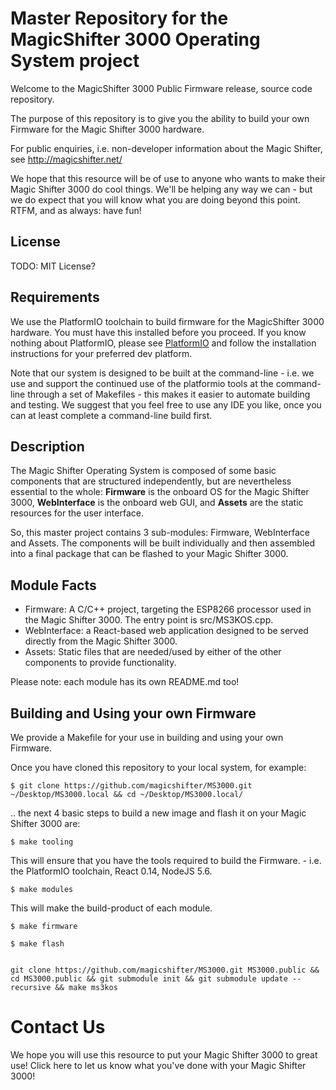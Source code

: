 
Master Repository for the MagicShifter 3000 Operating System project
====================================================================

Welcome to the MagicShifter 3000 Public Firmware release, source code repository.  

The purpose of this repository is to give you the ability to build your own Firmware for the Magic Shifter 3000 hardware.

For public enquiries, i.e. non-developer information about the Magic Shifter, see http://magicshifter.net/  

We hope that this resource will be of use to anyone who wants to make their Magic Shifter 3000 do cool things.  We'll be helping any way we can - but we do expect that you will know what you are doing beyond this point.  RTFM, and as always: have fun!

License
-------

TODO: MIT License?

Requirements
------------

We use the PlatformIO toolchain to build firmware for the MagicShifter 3000 hardware.  You must have this installed before you proceed. If you know nothing about PlatformIO, please see [PlatformIO](http://platformio.org/) and follow the installation instructions for your preferred dev platform.

Note that our system is designed to be built at the command-line - i.e. we use and support the continued use of the platformio tools at the command-line through a set of Makefiles - this makes it easier to automate building and testing.  We suggest that you feel free to use any IDE you like, once you can at least complete a command-line build first.


Description
------------


The Magic Shifter Operating System is composed of some basic components that are structured independently, but are nevertheless essential to the whole: **Firmware** is the onboard OS for the Magic Shifter 3000, **WebInterface** is the onboard web GUI, and **Assets** are the static resources for the user interface.  

So, this master project contains 3 sub-modules: Firmware, WebInterface and Assets. The components will be built individually and then assembled into a final package that can be flashed to your Magic Shifter 3000.  

Module Facts
------------

*	Firmware: A C/C++ project, targeting the ESP8266 processor used in the Magic Shifter 3000.  The entry point is src/MS3KOS.cpp.
*	WebInterface: a React-based web application designed to be served directly from the Magic Shifter 3000.  
*	Assets: Static files that are needed/used by either of the other components to provide functionality.

Please note: each module has its own README.md too!

Building and Using your own Firmware
------------------------------------

We provide a Makefile for your use in building and using your own Firmware.  

Once you have cloned this repository to your local system, for example:

    $ git clone https://github.com/magicshifter/MS3000.git ~/Desktop/MS3000.local && cd ~/Desktop/MS3000.local/
    
.. the next 4 basic steps to build a new image and flash it on your Magic Shifter 3000 are:

	$ make tooling
	
This will ensure that you have the tools required to build the Firmware. - i.e. the PlatformIO toolchain, React 0.14, NodeJS 5.6.

	$ make modules
	
This will make the build-product of each module.  
	
	$ make firmware

	$ make flash
	

    git clone https://github.com/magicshifter/MS3000.git MS3000.public && cd MS3000.public && git submodule init && git submodule update --recursive && make ms3kos
    
    

Contact Us
==========

We hope you will use this resource to put your Magic Shifter 3000 to great use!  Click here to let us know what you've done with your Magic Shifter 3000!
